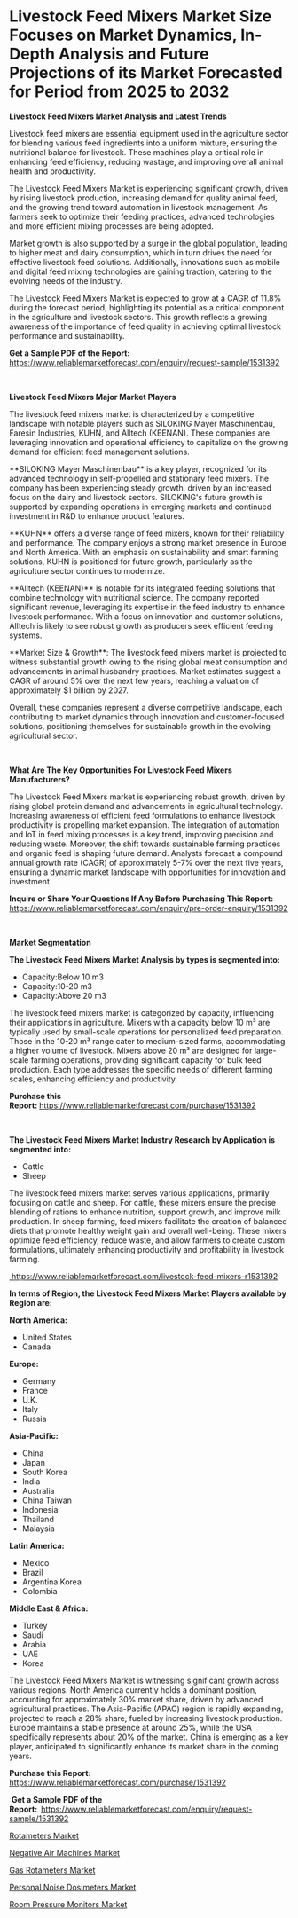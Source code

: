 <p><h1>Livestock Feed Mixers Market Size Focuses on Market Dynamics, In-Depth Analysis and Future Projections of its Market Forecasted for Period from 2025 to 2032</h1></p><p><strong>Livestock Feed Mixers Market Analysis and Latest Trends</strong></p>
<p><p>Livestock feed mixers are essential equipment used in the agriculture sector for blending various feed ingredients into a uniform mixture, ensuring the nutritional balance for livestock. These machines play a critical role in enhancing feed efficiency, reducing wastage, and improving overall animal health and productivity.</p><p>The Livestock Feed Mixers Market is experiencing significant growth, driven by rising livestock production, increasing demand for quality animal feed, and the growing trend toward automation in livestock management. As farmers seek to optimize their feeding practices, advanced technologies and more efficient mixing processes are being adopted. </p><p>Market growth is also supported by a surge in the global population, leading to higher meat and dairy consumption, which in turn drives the need for effective livestock feed solutions. Additionally, innovations such as mobile and digital feed mixing technologies are gaining traction, catering to the evolving needs of the industry.</p><p>The Livestock Feed Mixers Market is expected to grow at a CAGR of 11.8% during the forecast period, highlighting its potential as a critical component in the agriculture and livestock sectors. This growth reflects a growing awareness of the importance of feed quality in achieving optimal livestock performance and sustainability.</p></p>
<p><strong>Get a Sample PDF of the Report:&nbsp;</strong> <a href="https://www.reliablemarketforecast.com/enquiry/request-sample/1531392?utm_campaign=1888&utm_medium=2&utm_source=Github&utm_content=ia&utm_term=09042025&utm_id=livestock-feed-mixers">https://www.reliablemarketforecast.com/enquiry/request-sample/1531392</a></p>
<p>&nbsp;</p>
<p><strong>Livestock Feed Mixers Major Market Players</strong></p>
<p><p>The livestock feed mixers market is characterized by a competitive landscape with notable players such as SILOKING Mayer Maschinenbau, Faresin Industries, KUHN, and Alltech (KEENAN). These companies are leveraging innovation and operational efficiency to capitalize on the growing demand for efficient feed management solutions.</p><p>**SILOKING Mayer Maschinenbau** is a key player, recognized for its advanced technology in self-propelled and stationary feed mixers. The company has been experiencing steady growth, driven by an increased focus on the dairy and livestock sectors. SILOKING's future growth is supported by expanding operations in emerging markets and continued investment in R&D to enhance product features.</p><p>**KUHN** offers a diverse range of feed mixers, known for their reliability and performance. The company enjoys a strong market presence in Europe and North America. With an emphasis on sustainability and smart farming solutions, KUHN is positioned for future growth, particularly as the agriculture sector continues to modernize.</p><p>**Alltech (KEENAN)** is notable for its integrated feeding solutions that combine technology with nutritional science. The company reported significant revenue, leveraging its expertise in the feed industry to enhance livestock performance. With a focus on innovation and customer solutions, Alltech is likely to see robust growth as producers seek efficient feeding systems.</p><p>**Market Size & Growth**: The livestock feed mixers market is projected to witness substantial growth owing to the rising global meat consumption and advancements in animal husbandry practices. Market estimates suggest a CAGR of around 5% over the next few years, reaching a valuation of approximately $1 billion by 2027.</p><p>Overall, these companies represent a diverse competitive landscape, each contributing to market dynamics through innovation and customer-focused solutions, positioning themselves for sustainable growth in the evolving agricultural sector.</p></p>
<p>&nbsp;</p>
<p><strong>What Are The Key Opportunities For Livestock Feed Mixers Manufacturers?</strong></p>
<p><p>The Livestock Feed Mixers market is experiencing robust growth, driven by rising global protein demand and advancements in agricultural technology. Increasing awareness of efficient feed formulations to enhance livestock productivity is propelling market expansion. The integration of automation and IoT in feed mixing processes is a key trend, improving precision and reducing waste. Moreover, the shift towards sustainable farming practices and organic feed is shaping future demand. Analysts forecast a compound annual growth rate (CAGR) of approximately 5-7% over the next five years, ensuring a dynamic market landscape with opportunities for innovation and investment.</p></p>
<p><strong>Inquire or Share Your Questions If Any Before Purchasing This Report:</strong> <a href="https://www.reliablemarketforecast.com/enquiry/pre-order-enquiry/1531392?utm_campaign=1888&utm_medium=2&utm_source=Github&utm_content=ia&utm_term=09042025&utm_id=livestock-feed-mixers">https://www.reliablemarketforecast.com/enquiry/pre-order-enquiry/1531392</a></p>
<p>&nbsp;</p>
<p><strong>Market Segmentation</strong></p>
<p><strong>The Livestock Feed Mixers Market Analysis by types is segmented into:</strong></p>
<p><ul><li>Capacity:Below 10 m3</li><li>Capacity:10-20 m3</li><li>Capacity:Above 20 m3</li></ul></p>
<p><p>The livestock feed mixers market is categorized by capacity, influencing their applications in agriculture. Mixers with a capacity below 10 m³ are typically used by small-scale operations for personalized feed preparation. Those in the 10-20 m³ range cater to medium-sized farms, accommodating a higher volume of livestock. Mixers above 20 m³ are designed for large-scale farming operations, providing significant capacity for bulk feed production. Each type addresses the specific needs of different farming scales, enhancing efficiency and productivity.</p></p>
<p><strong>Purchase this Report:&nbsp;</strong><a href="https://www.reliablemarketforecast.com/purchase/1531392?utm_campaign=1888&utm_medium=2&utm_source=Github&utm_content=ia&utm_term=09042025&utm_id=livestock-feed-mixers">https://www.reliablemarketforecast.com/purchase/1531392</a></p>
<p>&nbsp;</p>
<p><strong>The Livestock Feed Mixers Market Industry Research by Application is segmented into:</strong></p>
<p><ul><li>Cattle</li><li>Sheep</li></ul></p>
<p><p>The livestock feed mixers market serves various applications, primarily focusing on cattle and sheep. For cattle, these mixers ensure the precise blending of rations to enhance nutrition, support growth, and improve milk production. In sheep farming, feed mixers facilitate the creation of balanced diets that promote healthy weight gain and overall well-being. These mixers optimize feed efficiency, reduce waste, and allow farmers to create custom formulations, ultimately enhancing productivity and profitability in livestock farming.</p></p>
<p><a href="https://www.reliablemarketforecast.com/livestock-feed-mixers-r1531392?utm_campaign=1888&utm_medium=2&utm_source=Github&utm_content=ia&utm_term=09042025&utm_id=livestock-feed-mixers">&nbsp;https://www.reliablemarketforecast.com/livestock-feed-mixers-r1531392</a></p>
<p><strong>In terms of Region, the Livestock Feed Mixers Market Players available by Region are:</strong></p>
<p>
    <p> <strong> North America: </strong>
        <ul>
            <li>United States</li>
            <li>Canada</li>
        </ul>
        </p> 
    <p> <strong> Europe: </strong>
        <ul>
            <li>Germany</li>
            <li>France</li>
            <li>U.K.</li>
            <li>Italy</li>
            <li>Russia</li>
        </ul>
        </p> 
    <p> <strong> Asia-Pacific: </strong>
        <ul>
            <li>China</li>
            <li>Japan</li>
            <li>South Korea</li>
            <li>India</li>
            <li>Australia</li>
            <li>China Taiwan</li>
            <li>Indonesia</li>
            <li>Thailand</li>
            <li>Malaysia</li>
        </ul>
        </p> 
    <p> <strong> Latin America: </strong>
        <ul>
            <li>Mexico</li>
            <li>Brazil</li>
            <li>Argentina Korea</li>
            <li>Colombia</li>
        </ul>
        </p> 
    <p> <strong> Middle East & Africa: </strong>
        <ul>
            <li>Turkey</li>
            <li>Saudi</li>
            <li>Arabia</li>
            <li>UAE</li>
            <li>Korea</li>
        </ul>
    </p>
    </p>
<p><p>The Livestock Feed Mixers Market is witnessing significant growth across various regions. North America currently holds a dominant position, accounting for approximately 30% market share, driven by advanced agricultural practices. The Asia-Pacific (APAC) region is rapidly expanding, projected to reach a 28% share, fueled by increasing livestock production. Europe maintains a stable presence at around 25%, while the USA specifically represents about 20% of the market. China is emerging as a key player, anticipated to significantly enhance its market share in the coming years.</p></p>
<p><strong>Purchase this Report: </strong><a href="https://www.reliablemarketforecast.com/purchase/1531392?utm_campaign=1888&utm_medium=2&utm_source=Github&utm_content=ia&utm_term=09042025&utm_id=livestock-feed-mixers">https://www.reliablemarketforecast.com/purchase/1531392</a></p>
<p>&nbsp;<strong>Get a Sample PDF of the Report:&nbsp;&nbsp;</strong><a href="https://www.reliablemarketforecast.com/enquiry/request-sample/1531392?utm_campaign=1888&utm_medium=2&utm_source=Github&utm_content=ia&utm_term=09042025&utm_id=livestock-feed-mixers">https://www.reliablemarketforecast.com/enquiry/request-sample/1531392</a></p>
<p><strong></strong></p>
<p><p><a href="https://github.com/makzzochil/Market-Research-Report-List-1/blob/main/rotameters-market.md?utm_campaign=1888&utm_medium=2&utm_source=Github&utm_content=ia&utm_term=09042025&utm_id=livestock-feed-mixers">Rotameters Market</a></p><p><a href="https://github.com/heinslakey2x/Market-Research-Report-List-1/blob/main/negative-air-machines-market.md?utm_campaign=1888&utm_medium=2&utm_source=Github&utm_content=ia&utm_term=09042025&utm_id=livestock-feed-mixers">Negative Air Machines Market</a></p><p><a href="https://github.com/gitfwelday/Market-Research-Report-List-1/blob/main/gas-rotameters-market.md?utm_campaign=1888&utm_medium=2&utm_source=Github&utm_content=ia&utm_term=09042025&utm_id=livestock-feed-mixers">Gas Rotameters Market</a></p><p><a href="https://github.com/bauldlimle6h/Market-Research-Report-List-1/blob/main/personal-noise-dosimeters-market.md?utm_campaign=1888&utm_medium=2&utm_source=Github&utm_content=ia&utm_term=09042025&utm_id=livestock-feed-mixers">Personal Noise Dosimeters Market</a></p><p><a href="https://github.com/buseknoden2b/Market-Research-Report-List-1/blob/main/room-pressure-monitors-market.md?utm_campaign=1888&utm_medium=2&utm_source=Github&utm_content=ia&utm_term=09042025&utm_id=livestock-feed-mixers">Room Pressure Monitors Market</a></p></p>